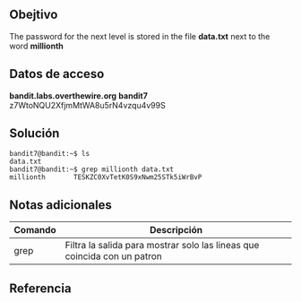 ## Obejtivo
The password for the next level is stored in the file **data.txt** next to the word **millionth**

## Datos de acceso
**bandit.labs.overthewire.org**
**bandit7**
z7WtoNQU2XfjmMtWA8u5rN4vzqu4v99S

## Solución 
```
bandit7@bandit:~$ ls
data.txt
bandit7@bandit:~$ grep millionth data.txt
millionth       TESKZC0XvTetK0S9xNwm25STk5iWrBvP
```

## Notas adicionales 
| Comando | Descripción |
|-------|-----|
| grep | Filtra la salida para mostrar solo las lineas que coincida con un patron |

## Referencia 

